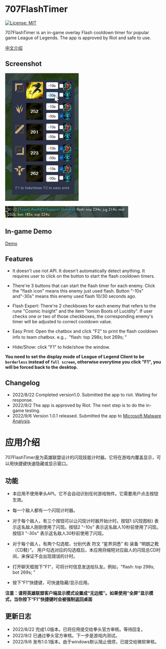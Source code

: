 # 707FlashTimer
[![License: MIT](https://img.shields.io/badge/License-MIT-yellow.svg)](https://opensource.org/licenses/MIT)

707FlashTimer is an in-game overlay Flash cooldown timer for popular game League of Legends. The app is approved by Riot and safe to use.

[中文介绍](#应用介绍)

## Screenshot
![DEMO!](assets/demo.png "DEMO")

![DEMO!](assets/demo_chat.png "DEMOchat")

## In-game Demo

[Demo](https://youtu.be/L2pIBS5HBS0)

## Features 

- It doesn't use riot API. It doesn't automatically detect anything. It requires user to click on the button to start the flash cooldown timers. 

- There're 3 buttons that can start the flash timer for each enemy. Click the "flash icon" means this enemy just used flash. Button "-10s" and"-30s" means this enemy used flash 10/30 seconds ago. 

- Flash Expert: There're 2 checkboxes for each enemy that refers to the rune "Cosmic Insight" and the item "Ionion Boots of Lucidity". If user checks one or two of those checkboxes, the corresponding enemy's timer will be adjusted to correct cooldown value.

- Easy Print: Open the chatbox and click "F2" to print the flash cooldown info to team chatbox. e.g.，"flash: top 298s; bot 269s; "

- Hide/Show: click "F1" to hide/show the window. 


**You need to set the display mode of League of Legend Client to be `borderless` instead of `full screen`, otherwise everytime you click "F1", you will be forced back to the desktop.**

## Changelog 
- 2022/8/22 
Completed version1.0. Submitted the app to riot. Waiting for response.
- 2022/9/2
The app is approved by Riot. The next step is to do the in-game testing.
- 2022/9/6
Version 1.0.1 released. Submitted the app to [Microsoft Malware Analysis](https://www.microsoft.com/en-us/wdsi/filesubmission).

# 应用介绍

707FlashTimer是为英雄联盟设计的闪现技能计时器。它将在游戏内覆盖显示，可以用快捷键快速隐藏或显示窗口。

## 功能

- 本应用不使用拳头API。它不会自动识别任何游戏物件。它需要用户点击按钮生效。

- 每一个敌人都有一个闪现计时器。

- 对于每个敌人，有三个按钮可以让闪现计时器开始计时。按钮1 (闪现图标) 表示这名敌人刚刚使用了闪现。按钮2 "-10s" 表示这名敌人10秒前使用了闪现。按钮3 "-30s" 表示这名敌人30秒前使用了闪现。

- 对于每个敌人，有两个勾选框，分别代表 符文 “星界洞悉” 和 装备 “明朗之靴（CD鞋）”。 用户勾选对应的勾选框后，本应用将缩短对应敌人的闪现总CD时间，来保证不会出现错误的计时。

- 打开聊天框按下"F1"，可将计时信息发送给队友。例如，"flash: top 298s; bot 269s; "

- 按下“F1”快捷键，可快速隐藏/显示应用。

**注意：请将英雄联盟客户端显示模式设置成“无边框”。如果使用“全屏”显示模式，当你按下“F1”快捷键时会被强制返回桌面**

## 更新日志
- 2022/8/22 
完成1.0版本。已将应用提交给拳头官方审核。等待回复。
- 2022/9/2
已通过拳头官方审核。下一步是游戏内测试。
- 2022/9/6
发布1.0.1版本。由于windows默认阻止很烦，已提交给微软审核。
